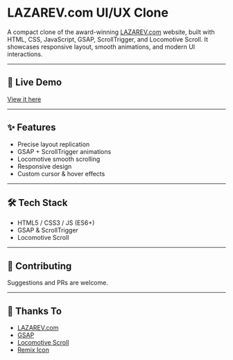 # LAZAREV.com UI/UX Clone

A compact clone of the award-winning [LAZAREV.com](https://www.lazarev.agency/) website, built with HTML, CSS, JavaScript, GSAP, ScrollTrigger, and Locomotive Scroll. It showcases responsive layout, smooth animations, and modern UI interactions.

---

## 🚀 Live Demo

[View it here](https://skmdjeesan.github.io/LAZAREV/)

---

## ✨ Features

* Precise layout replication
* GSAP + ScrollTrigger animations
* Locomotive smooth scrolling
* Responsive design
* Custom cursor & hover effects

---

## 🛠️ Tech Stack

* HTML5 / CSS3 / JS (ES6+)
* GSAP & ScrollTrigger
* Locomotive Scroll

---

## 🤝 Contributing

Suggestions and PRs are welcome.

---


## 🙏 Thanks To

* [LAZAREV.com](https://www.lazarev.agency/)
* [GSAP](https://greensock.com/)
* [Locomotive Scroll](https://locomotivemtl.github.io/locomotive-scroll/)
* [Remix Icon](https://remixicon.com/)

